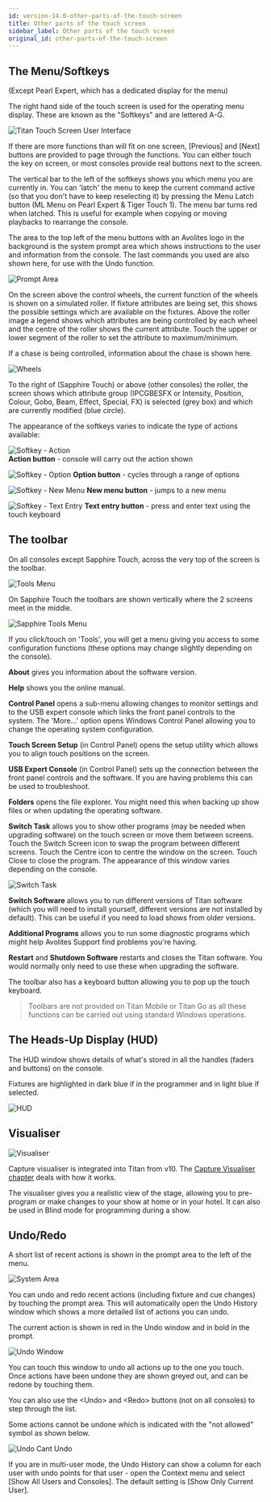 ```yaml
---
id: version-14.0-other-parts-of-the-touch-screen
title: Other parts of the touch screen
sidebar_label: Other parts of the touch screen
original_id: other-parts-of-the-touch-screen
---
```


The Menu/Softkeys
-----------------

(Except Pearl Expert, which has a dedicated display for the menu)

The right hand side of the touch screen is used for the operating menu
display. These are known as the "Softkeys" and are lettered A-G.

![Titan Touch Screen User Interface](/docs/images/Titan-Touch-Screen-User-Interface.png)

If there are more functions than will fit on one screen, \[Previous\]
and \[Next\] buttons are provided to page through the functions. You can
either touch the key on screen, or most consoles provide real buttons
next to the screen.

The vertical bar to the left of the softkeys shows you which menu you
are currently in. You can \'latch\' the menu to keep the current command
active (so that you don't have to keep reselecting it) by pressing the
Menu Latch button (ML Menu on Pearl Expert & Tiger Touch 1). The menu
bar turns red when latched. This is useful for example when copying or moving
playbacks to rearrange the console.

The area to the top left of the menu buttons with an Avolites logo in
the background is the system prompt area which shows instructions to the
user and information from the console. The last commands you used are
also shown here, for use with the Undo function.

![Prompt Area](/docs/images/System-Area.png)

On the screen above the control wheels, the current function of the
wheels is shown on a simulated roller. If fixture attributes are being
set, this shows the possible settings which are available on the
fixtures. Above the roller image a legend shows which attributes are
being controlled by each wheel and the centre of the roller shows the
current attribute. Touch the upper or lower segment of the roller to set
the attribute to maximum/minimum.

If a chase is being controlled, information about the chase is shown
here.

![Wheels](/docs/images/Wheels-2.png)

To the right of (Sapphire Touch) or above (other consoles) the roller,
the screen shows which attribute group (IPCGBESFX or Intensity,
Position, Colour, Gobo, Beam, Effect, Special, FX) is selected (grey
box) and which are currently modified (blue circle).

The appearance of the softkeys varies to indicate the type of actions
available:

  ![Softkey - Action](/docs/images/Softkey-Action.png)                                                                      
  **Action button** - console will carry out the action shown                                     
  
  ![Softkey - Option](/docs/images/Softkey-Option.png) 
  **Option button** - cycles through a range of options   
  
  ![Softkey - New Menu](/docs/images/Softkey-New-Menu.png) 
  **New menu button** - jumps to a new menu   
  
  ![Softkey - Text Entry](/docs/images/Softkey-Text-Entry.png) 
  **Text entry button** - press and enter text using the touch keyboard

The toolbar
-----------

On all consoles except Sapphire Touch, across the very top of the screen
is the toolbar.

![Tools Menu](/docs/images/Tools-Menu.png)

On Sapphire Touch the toolbars are shown vertically where the 2 screens
meet in the middle.

![Sapphire Tools Menu](/docs/images/Sapphire-Tools-Menu.png)

If you click/touch on \'Tools\', you will get a menu giving you access
to some configuration functions (these options may change slightly
depending on the console).

**About** gives you information about the software version.

**Help** shows you the online manual.

**Control Panel** opens a sub-menu allowing changes to monitor settings
and to the USB expert console which links the front panel controls to
the system. The \'More...\' option opens Windows Control Panel allowing
you to change the operating system configuration.

**Touch Screen Setup** (in Control Panel) opens the setup utility which
allows you to align touch positions on the screen.

**USB Expert Console** (in Control Panel) sets up the connection between
the front panel controls and the software. If you are having problems
this can be used to troubleshoot.

**Folders** opens the file explorer. You might need this when backing up
show files or when updating the operating software.

**Switch Task** allows you to show other programs (may be needed when
upgrading software) on the touch screen or move them between screens.
Touch the Switch Screen icon to swap the program between different
screens. Touch the Centre icon to centre the window on the screen. Touch
Close to close the program. The appearance of this window varies
depending on the console.

![Switch Task](/docs/images/Switch-Task.png)

**Switch Software** allows you to run different versions of Titan
software (which you will need to install yourself, different versions
are not installed by default). This can be useful if you need to load
shows from older versions.

**Additional Programs** allows you to run some diagnostic programs which
might help Avolites Support find problems you're having.

**Restart** and **Shutdown Software** restarts and closes the Titan
software. You would normally only need to use these when upgrading the
software.

The toolbar also has a keyboard button allowing you to pop up the touch
keyboard.

> Toolbars are not provided on Titan Mobile or Titan Go as all these functions can be carried out using standard Windows operations.

The Heads-Up Display (HUD)
--------------------------

The HUD window shows details of what's stored in all the handles (faders
and buttons) on the console.

Fixtures are highlighted in dark blue if in the programmer and in light
blue if selected.

![HUD](/docs/images/HUD.png)

Visualiser
----------

![Visualiser](/docs/images/Capture-Visualiser-Workspace-Window.png)

Capture visualiser is integrated into Titan from v10. The [Capture Visualiser chapter](../capture-visualiser.md) deals
with how it works.

The visualiser gives you a realistic view of the stage, allowing you to
pre-program or make changes to your show at home or in your hotel. It
can also be used in Blind mode for programming during a show.

Undo/Redo
---------

A short list of recent actions is shown in the prompt area to the left
of the menu.

![System Area](/docs/images/System-Area.png)

You can undo and redo recent actions (including fixture and cue changes)
by touching the prompt area. This will automatically open the Undo
History window which shows a more detailed list of actions you can undo.

The current action is shown in red in the Undo window and in bold in the
prompt.

![Undo Window](/docs/images/Undo-Window.png)

You can touch this window to undo all actions up to the one you touch.
Once actions have been undone they are shown greyed out, and can be
redone by touching them.

You can also use the \<Undo\> and \<Redo\> buttons (not on all consoles)
to step through the list.

Some actions cannot be undone which is indicated with the "not allowed"
symbol as shown below.

![Undo Cant Undo](/docs/images/Undo-Cant-Undo.png)

If you are in multi-user mode, the Undo History can show a column for
each user with undo points for that user - open the Context menu and
select \[Show All Users and Consoles\]. The default setting is \[Show
Only Current User\].
